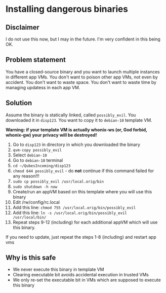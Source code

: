 # Installing dangerous binaries

## Disclaimer

I do not use this now, but I may in the future.
I'm very confident in this being OK.

## Problem statement

You have a closed-source binary and you want to launch multiple instances in different app VMs.
You don't want to poison other app VMs, not even by accident.
You don't want to waste space.
You don't want to waste time by managing updatess in each app VM.

## Solution

Assume the binary is statically linked, called `possibly_evil`.
You downloaded it in `disp123`.
You want to copy it to `debian-10` template VM.

**Warning: if your template VM is actually whonix-ws (or, God forbid, whonix-gw) your privacy will be destroyed!**

1. Go to `disp123` in directory in which you downloaded the binary
2. `qvm-copy possibly_evil`
3. Select `debian-10`
4. Go to `debian-10` terminal
5. `cd ~/QubesIncoming/disp123`
6. `chmod 644 possibly_evil` - do **not** continue if this command failed for any reason!!!
7. `sudo cp possibly_evil /usr/local.orig/bin`
8. `sudo shutdown -h now`
9. Create/run an appVM based on this template where you will use this binary
10. Edit /rw/config/rc.local
11. Add this line: `chmod 755 /usr/local.orig/bin/possibly_evil`
12. Add this line: `ln -s /usr/local.orig/bin/possibly_evil /usr/local/bin/`
13. Repeat steps 9-12 (including) for each additional appVM which will use this binary.

If you need to update, just repeat the steps 1-8 (including) and restart app vms

## Why is this safe

* We never execute this binary in template VM
* Clearing executable bit avoids accidental execution in trusted VMs
* We only re-set the executable bit in VMs which are supposed to execute this binary
